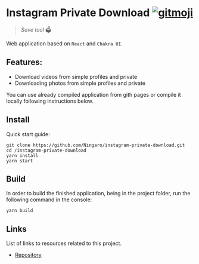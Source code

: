 # Instagram Private Download [![gitmoji][gitmoji]][gitmoji-url]

>   *Save tool* 🗳

Web application based on `React` and `Chakra UI`.

## Features:
- Download videos from simple profiles and private
- Downloading photos from simple profiles and private

You can use already compiled application from gith pages or compile it locally following instructions below.

## Install

Quick start guide:

```shell
git clone https://github.com/Ningaro/instagram-private-download.git
cd /instagram-private-download
yarn install
yarn start
```

## Build

In order to build the finished application, being in the project folder, run the following command in the console:

```shell
yarn build
```

## Links

List of links to resources related to this project.

- [Repository](https://github.com/Ningaro/instagram-private-download)

<!-- VARS -->

[gitmoji]: https://img.shields.io/badge/gitmoji-%20%F0%9F%98%9C%20%F0%9F%98%8D-FFDD67.svg?style=flat-square
[gitmoji-url]: https://gitmoji.dev
